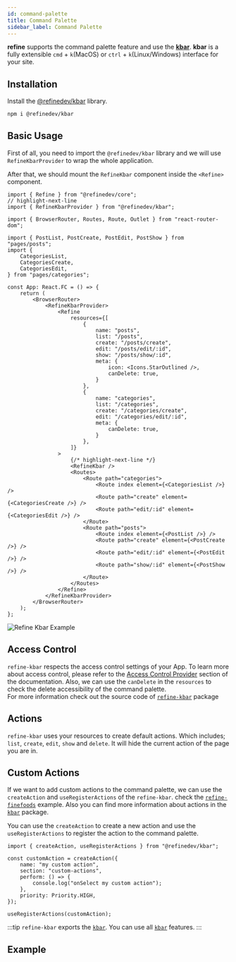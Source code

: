 ```yaml
---
id: command-palette
title: Command Palette
sidebar_label: Command Palette
---
```



**refine** supports the command palette feature and use the
[**kbar**][kbar]. **kbar** is a fully extensible `cmd` + `k`(MacOS) or `ctrl` + `k`(Linux/Windows) interface for your site.

## Installation

Install the [@refinedev/kbar][refine-kbar] library.

```bash
npm i @refinedev/kbar
```
## Basic Usage

First of all, you need to import the `@refinedev/kbar` library and we will use `RefineKbarProvider` to wrap the whole application.

After that, we should mount the `RefineKbar` component inside the `<Refine>` component.

```tsx tile="src/App.tsx"
import { Refine } from "@refinedev/core";
// highlight-next-line
import { RefineKbarProvider } from "@refinedev/kbar";

import { BrowserRouter, Routes, Route, Outlet } from "react-router-dom";

import { PostList, PostCreate, PostEdit, PostShow } from "pages/posts";
import {
    CategoriesList,
    CategoriesCreate,
    CategoriesEdit,
} from "pages/categories";

const App: React.FC = () => {
    return (
        <BrowserRouter>
            <RefineKbarProvider>
                <Refine
                    resources={[
                        {
                            name: "posts",
                            list: "/posts",
                            create: "/posts/create",
                            edit: "/posts/edit/:id",
                            show: "/posts/show/:id",
                            meta: {
                                icon: <Icons.StarOutlined />,
                                canDelete: true,
                            }
                        },
                        {
                            name: "categories",
                            list: "/categories",
                            create: "/categories/create",
                            edit: "/categories/edit/:id",
                            meta: {
                                canDelete: true,
                            }
                        },
                    ]}
                >
                    {/* highlight-next-line */}
                    <RefineKbar />
                    <Routes>
                        <Route path="categories">
                            <Route index element={<CategoriesList />} />
                            <Route path="create" element={<CategoriesCreate />} />
                            <Route path="edit/:id" element={<CategoriesEdit />} />
                        </Route>
                        <Route path="posts">
                            <Route index element={<PostList />} />
                            <Route path="create" element={<PostCreate />} />
                            <Route path="edit/:id" element={<PostEdit />} />
                            <Route path="show/:id" element={<PostShow />} />
                        </Route>
                    </Routes>
                </Refine>
            </RefineKbarProvider>
        </BrowserRouter>
    );
};
```

<img src="https://refine.ams3.cdn.digitaloceanspaces.com/website/static/img/packages/command-palette/kbar/refine-kbar-example.gif" alt="Refine Kbar Example" />

<br/>

## Access Control

`refine-kbar` respects the access control settings of your App. To learn more about access control, please refer to the [Access Control Provider][access-contol] section of the documentation. Also, we can use the `canDelete` in the `resources` to check the delete accessibility of the command palette.<br />
For more information check out the source code of [`refine-kbar`][refine-kbar] package

## Actions

`refine-kbar` uses your resources to create default actions. Which includes; `list`, `create`, `edit`, `show` and `delete`. It will hide the current action of the page you are in.

## Custom Actions

If we want to add custom actions to the command palette, we can use the `createAction` and `useRegisterActions` of the `refine-kbar`.
check the [`refine-finefoods`][refine-finefoods] example. Also you can find more information about actions in the [`kbar`][kbar-actions] package.

You can use the `createAction` to create a new action and use the `useRegisterActions` to register the action to the command palette.

```tsx title="Custom action example"
import { createAction, useRegisterActions } from "@refinedev/kbar";

const customAction = createAction({
    name: "my custom action",
    section: "custom-actions",
    perform: () => {
        console.log("onSelect my custom action");
    },
    priority: Priority.HIGH,
});

useRegisterActions(customAction);
```

:::tip
`refine-kbar` exports the [`kbar`](https://github.com/timc1/kbar). You can use all [`kbar`](https://github.com/timc1/kbar) features.
:::

## Example

<CodeSandboxExample path="command-palette-kbar" />

[kbar]: https://github.com/timc1/kbar
[kbar-actions]: https://kbar.vercel.app/docs/concepts/actions
[refine-kbar]: https://github.com/refinedev/refine/tree/master/packages/kbar
[access-contol]: https://refine.dev/docs/core/providers/accessControl-provider/
[usecanwithoutcache]: https://github.com/refinedev/refine/blob/master/packages/core/src/hooks/accessControl/useCanWithoutCache.ts
[refine-finefoods]: https://github.com/refinedev/refine/blob/master/examples/finefoods-material-ui/src/hooks/useOrderCustomKbarActions/index.tsx
